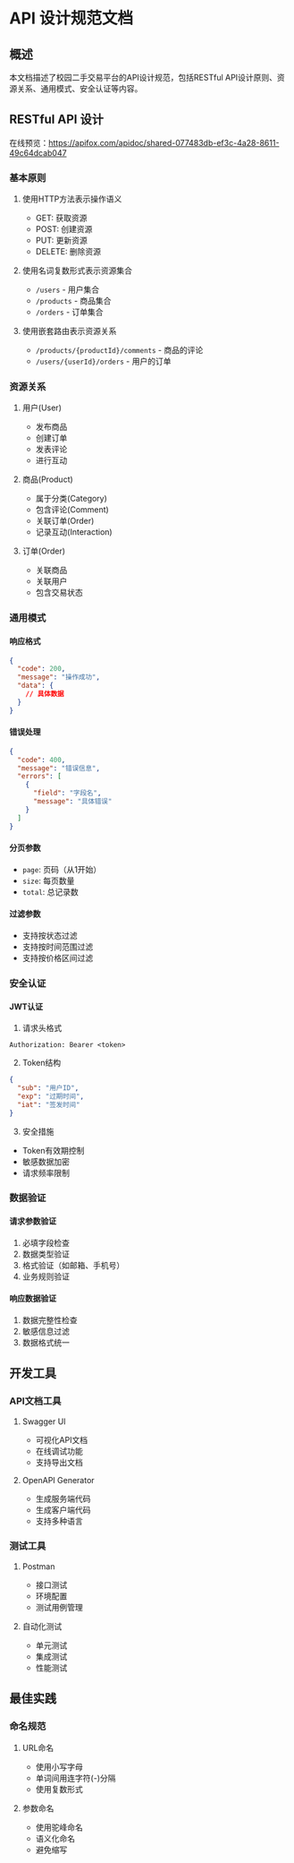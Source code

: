# API 设计规范文档

## 概述
本文档描述了校园二手交易平台的API设计规范，包括RESTful API设计原则、资源关系、通用模式、安全认证等内容。

## RESTful API 设计
在线预览：https://apifox.com/apidoc/shared-077483db-ef3c-4a28-8611-49c64dcab047
### 基本原则
1. 使用HTTP方法表示操作语义
   - GET: 获取资源
   - POST: 创建资源
   - PUT: 更新资源
   - DELETE: 删除资源

2. 使用名词复数形式表示资源集合
   - `/users` - 用户集合
   - `/products` - 商品集合
   - `/orders` - 订单集合

3. 使用嵌套路由表示资源关系
   - `/products/{productId}/comments` - 商品的评论
   - `/users/{userId}/orders` - 用户的订单

### 资源关系
1. 用户(User)
   - 发布商品
   - 创建订单
   - 发表评论
   - 进行互动

2. 商品(Product)
   - 属于分类(Category)
   - 包含评论(Comment)
   - 关联订单(Order)
   - 记录互动(Interaction)

3. 订单(Order)
   - 关联商品
   - 关联用户
   - 包含交易状态

### 通用模式

#### 响应格式
```json
{
  "code": 200,
  "message": "操作成功",
  "data": {
    // 具体数据
  }
}
```

#### 错误处理
```json
{
  "code": 400,
  "message": "错误信息",
  "errors": [
    {
      "field": "字段名",
      "message": "具体错误"
    }
  ]
}
```

#### 分页参数
- `page`: 页码（从1开始）
- `size`: 每页数量
- `total`: 总记录数

#### 过滤参数
- 支持按状态过滤
- 支持按时间范围过滤
- 支持按价格区间过滤

### 安全认证

#### JWT认证
1. 请求头格式
```
Authorization: Bearer <token>
```

2. Token结构
```json
{
  "sub": "用户ID",
  "exp": "过期时间",
  "iat": "签发时间"
}
```

3. 安全措施
- Token有效期控制
- 敏感数据加密
- 请求频率限制

### 数据验证

#### 请求参数验证
1. 必填字段检查
2. 数据类型验证
3. 格式验证（如邮箱、手机号）
4. 业务规则验证

#### 响应数据验证
1. 数据完整性检查
2. 敏感信息过滤
3. 数据格式统一

## 开发工具

### API文档工具
1. Swagger UI
   - 可视化API文档
   - 在线调试功能
   - 支持导出文档

2. OpenAPI Generator
   - 生成服务端代码
   - 生成客户端代码
   - 支持多种语言

### 测试工具
1. Postman
   - 接口测试
   - 环境配置
   - 测试用例管理

2. 自动化测试
   - 单元测试
   - 集成测试
   - 性能测试

## 最佳实践

### 命名规范
1. URL命名
   - 使用小写字母
   - 单词间用连字符(-)分隔
   - 使用复数形式

2. 参数命名
   - 使用驼峰命名
   - 语义化命名
   - 避免缩写
